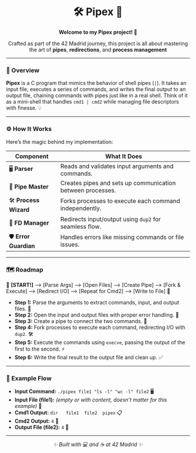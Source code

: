 <div align="center">
  <h1>🛠️ Pipex 🔗</h1>
  
<p><strong>Welcome to my Pipex project! 🚀</strong></p>
<p>Crafted as part of the 42 Madrid journey, this project is all about mastering the art of <strong>pipes</strong>, <strong>redirections</strong>, and <strong>process management</strong></p>
</div>

---

### 🌟 Overview

**Pipex** is a C program that mimics the behavior of shell pipes (`|`). It takes an input file, executes a series of commands, and writes the final output to an output file, chaining commands with pipes just like in a real shell. Think of it as a mini-shell that handles `cmd1 | cmd2` while managing file descriptors with finesse. 💡

---

### ⚙️ How It Works

Here’s the magic behind my implementation:

| **Component**     | **What It Does**                                      |
|-------------------|-------------------------------------------------------|
| 🖥️ **Parser**     | Reads and validates input arguments and commands.    |
| 🔗 **Pipe Master**| Creates pipes and sets up communication between processes. |
| 🛠️ **Process Wizard** | Forks processes to execute each command independently. |
| 📂 **FD Manager** | Redirects input/output using `dup2` for seamless flow. |
| 🛡️ **Error Guardian** | Handles errors like missing commands or file issues.   |

---

### 🗺️ Roadmap

🔹 **[START!]** --> [Parse Args] --> [Open Files] --> [Create Pipe] --> [Fork & Execute] --> [Redirect I/O] --> [Repeat for Cmd2] --> [Write to File] 🔹

- **Step 1:** Parse the arguments to extract commands, input, and output files. 📜
- **Step 2:** Open the input and output files with proper error handling. 📂
- **Step 3:** Create a pipe to connect the two commands. 🔗
- **Step 4:** Fork processes to execute each command, redirecting I/O with `dup2`. 🛠️
- **Step 5:** Execute the commands using `execve`, passing the output of the first to the second. ⚡
- **Step 6:** Write the final result to the output file and clean up. ✅

---

### 📂 Example Flow

- **Input Command:** `./pipex file1 "ls -l" "wc -l" file2` 🖥️
- **Input File (file1):** *(empty or with content, doesn’t matter for this example)* 📄
- **Cmd1 Output:** `dir   file1  file2  pipex` 📋
- **Cmd2 Output:** `4` 🔢
- **Output File (file2):** `4` 💾

---

<div align="center">
<p><i>✨ Built with 💻 and ☕ at 42 Madrid ✨</i></p>
</div>
